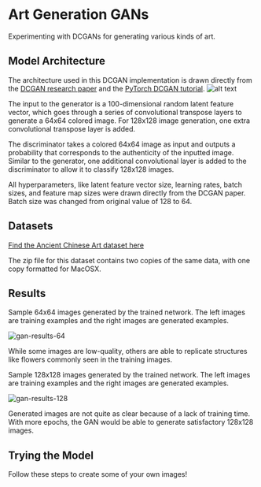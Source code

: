 # Art Generation GANs
Experimenting with DCGANs for generating various kinds of art. 

## Model Architecture
The architecture used in this DCGAN implementation is drawn directly from the [DCGAN research paper](https://arxiv.org/abs/1511.06434) and the [PyTorch DCGAN tutorial](https://pytorch.org/tutorials/beginner/dcgan_faces_tutorial.html). 
![alt text](https://pytorch.org/tutorials/_images/dcgan_generator.png)

The input to the generator is a 100-dimensional random latent feature vector, which goes through a series of convolutional transpose layers to generate a 64x64 colored image. For 128x128 image generation, one extra convolutional transpose layer is added. 

The discriminator takes a colored 64x64 image as input and outputs a probability that corresponds to the authenticity of the inputted image. Similar to the generator, one additional convolutional layer is added to the discriminator to allow it to classify 128x128 images. 

All hyperparameters, like latent feature vector size, learning rates, batch sizes, and feature map sizes were drawn directly from the DCGAN paper. Batch size was changed from original value of 128 to 64. 


## Datasets
[Find the Ancient Chinese Art dataset here](https://github.com/ychen93/Chinese-Painting-Dataset/blob/master/data.zip)

The zip file for this dataset contains two copies of the same data, with one copy formatted for MacOSX.

## Results
Sample 64x64 images generated by the trained network. The left images are training examples and the right images are generated examples. 

![gan-results-64](https://user-images.githubusercontent.com/77770114/105312000-9008a700-5b8b-11eb-9525-673c1fddcbe9.png)

While some images are low-quality, others are able to replicate structures like flowers commonly seen in the training images. 

Sample 128x128 images generated by the trained network. The left images are training examples and the right images are generated examples.

![gan-results-128](https://user-images.githubusercontent.com/77770114/105312028-91d26a80-5b8b-11eb-8096-9bccf5fb574d.png)

Generated images are not quite as clear because of a lack of training time. With more epochs, the GAN would be able to generate satisfactory 128x128 images. 

## Trying the Model
Follow these steps to create some of your own images! 

